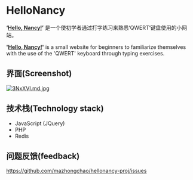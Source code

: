 # HelloNancy

<b>‘[Hello, Nancy!](http://www.hellonancy.net)’</b> 是一个使初学者通过打字练习来熟悉‘QWERT’键盘使用的小网站。

<b>'[Hello, Nancy!](http://www.hellonancy.net)'</b> is a small website for beginners to familiarize themselves with the use of the 'QWERT' keyboard through typing exercises.

## 界面(Screenshot)
[![3NxXVI.md.jpg](https://s2.ax1x.com/2020/02/26/3NxXVI.md.jpg)](https://imgchr.com/i/3NxXVI)

## 技术栈(Technology stack)
* JavaScript (JQuery) 
* PHP
* Redis

## 问题反馈(feedback)
https://github.com/mazhongchao/hellonancy-proj/issues
